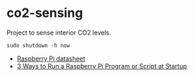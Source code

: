 # co2-sensing

Project to sense interior CO2 levels.

```
sudo shutdown -h now
```

* [Raspberry Pi datasheet](https://datasheets.raspberrypi.com/rpi4/raspberry-pi-4-reduced-schematics.pdf)
* [3 Ways to Run a Raspberry Pi Program or Script at Startup](https://www.makeuseof.com/how-to-run-a-raspberry-pi-program-script-at-startup/?newsletter_popup=1)
